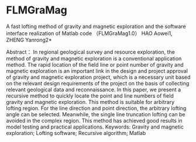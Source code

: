 # FLMGraMag
A fast lofting method of gravity and magnetic exploration and the software interface realization of Matlab code （FLMGraMag1.0）
  HAO Aowei1, ZHENG Yanrong2*

Abstract： In regional geological survey and resource exploration, the method of gravity and magnetic exploration is a conventional application method. The rapid location of the field line or point number of gravity and magnetic exploration is an important link in the design and project approval of gravity and magnetic exploration project, which is a necessary unit based on the relevant design requirements of the project on the basis of collecting relevant geological data and reconnaissance. In this paper, we present a recursive method to quickly locate the point and line numbers of field gravity and magnetic exploration. This method is suitable for arbitrary lofting region. For the line direction and point direction, the arbitrary lofting angle can be selected. Meanwhile, the single line truncation lofting can be avoided in the complex region. This method has achieved good results in model testing and practical applications.
Keywords: Gravity and magnetic exploration; Lofting software; Recursive algorithm; Matlab


